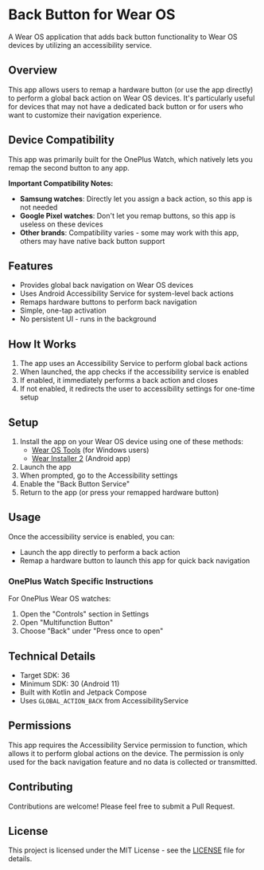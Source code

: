 # Back Button for Wear OS

A Wear OS application that adds back button functionality to Wear OS devices by utilizing an accessibility service.

## Overview

This app allows users to remap a hardware button (or use the app directly) to perform a global back action on Wear OS devices. It's particularly useful for devices that may not have a dedicated back button or for users who want to customize their navigation experience.

## Device Compatibility

This app was primarily built for the OnePlus Watch, which natively lets you remap the second button to any app. 

**Important Compatibility Notes:**
- **Samsung watches**: Directly let you assign a back action, so this app is not needed
- **Google Pixel watches**: Don't let you remap buttons, so this app is useless on these devices
- **Other brands**: Compatibility varies - some may work with this app, others may have native back button support

## Features

- Provides global back navigation on Wear OS devices
- Uses Android Accessibility Service for system-level back actions
- Remaps hardware buttons to perform back navigation
- Simple, one-tap activation
- No persistent UI - runs in the background

## How It Works

1. The app uses an Accessibility Service to perform global back actions
2. When launched, the app checks if the accessibility service is enabled
3. If enabled, it immediately performs a back action and closes
4. If not enabled, it redirects the user to accessibility settings for one-time setup

## Setup

1. Install the app on your Wear OS device using one of these methods:
   - [Wear OS Tools](https://xdaforums.com/t/tool-all-in-one-tool-for-windows-wear-os-tools-v12-5.4485439/) (for Windows users)
   - [Wear Installer 2](https://play.google.com/store/apps/details?id=org.freepoc.wearinstaller2) (Android app)
2. Launch the app
3. When prompted, go to the Accessibility settings
4. Enable the "Back Button Service"
5. Return to the app (or press your remapped hardware button)

## Usage

Once the accessibility service is enabled, you can:

- Launch the app directly to perform a back action
- Remap a hardware button to launch this app for quick back navigation

### OnePlus Watch Specific Instructions

For OnePlus Wear OS watches:
1. Open the "Controls" section in Settings
2. Open "Multifunction Button"
3. Choose "Back" under "Press once to open"

## Technical Details

- Target SDK: 36
- Minimum SDK: 30 (Android 11)
- Built with Kotlin and Jetpack Compose
- Uses `GLOBAL_ACTION_BACK` from AccessibilityService

## Permissions

This app requires the Accessibility Service permission to function, which allows it to perform global actions on the device. The permission is only used for the back navigation feature and no data is collected or transmitted.

## Contributing

Contributions are welcome! Please feel free to submit a Pull Request.

## License

This project is licensed under the MIT License - see the [LICENSE](LICENSE) file for details.